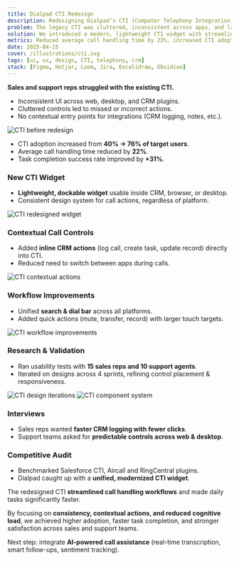 ```yaml
---
title: Dialpad CTI Redesign
description: Redesigning Dialpad’s CTI (Computer Telephony Integration) experience to improve usability, reduce workflow friction, and make calling tools more intuitive for sales and support teams.
problem: The legacy CTI was cluttered, inconsistent across apps, and lacked contextual actions, slowing down call handling and reducing adoption by sales/support teams.
solution: We introduced a modern, lightweight CTI widget with streamlined call controls, contextual CRM actions, and a scalable component system.
metrics: Reduced average call handling time by 22%, increased CTI adoption from 40% → 76% of target users, and improved task completion success rate by +31% in usability tests.
date: 2025-04-15
cover: /illustrations/cti.svg
tags: [ui, ux, design, CTI, telephony, crm]
stack: [Figma, Hotjar, Loom, Jira, Excalidraw, Obsidian]
---
```


<SectionHeader title="" highlight="Problem" subtitle="">

</SectionHeader>

<div class="flex flex-col">

**Sales and support reps struggled with the existing CTI.**  

* Inconsistent UI across web, desktop, and CRM plugins.  
* Cluttered controls led to missed or incorrect actions.  
* No contextual entry points for integrations (CRM logging, notes, etc.).  

<img src="/case-studies/dialpad-cti/cti-before.png" alt="CTI before redesign" />

</div>

<SectionHeader title="" highlight="Results" subtitle="">

</SectionHeader>

<div class="flex flex-col gap-4">

* CTI adoption increased from **40% → 76% of target users**.  
* Average call handling time reduced by **22%**.  
* Task completion success rate improved by **+31%**.  

### New CTI Widget
* **Lightweight, dockable widget** usable inside CRM, browser, or desktop.  
* Consistent design system for call actions, regardless of platform.  

<img src="/case-studies/dialpad-cti/cti-incoming-call.png" alt="CTI redesigned widget" class="mb-6"/>

### Contextual Call Controls
* Added **inline CRM actions** (log call, create task, update record) directly into CTI.  
* Reduced need to switch between apps during calls.  

<img src="/case-studies/dialpad-cti/cti-log-call.png" alt="CTI contextual actions" class="mb-6"/>

### Workflow Improvements
* Unified **search & dial bar** across all platforms.  
* Added quick actions (mute, transfer, record) with larger touch targets.  

<img src="/case-studies/dialpad-cti/cti-numpad.png" alt="CTI workflow improvements" class="mb-6"/>

### Research & Validation
* Ran usability tests with **15 sales reps and 10 support agents**.  
* Iterated on designs across 4 sprints, refining control placement & responsiveness.  

</div>

<SectionHeader title="" highlight="Process" subtitle="">

</SectionHeader>

<div class="flex flex-col gap-4">

<img src="/case-studies/dialpad-cti/cti-ideation-1.png" alt="CTI design iterations" class="mb-4"/>

<img src="/case-studies/dialpad-cti/cti-ideation-2.png" alt="CTI component system" class="mb-4"/>  

### Interviews
* Sales reps wanted **faster CRM logging with fewer clicks**.  
* Support teams asked for **predictable controls across web & desktop**.  

### Competitive Audit
* Benchmarked Salesforce CTI, Aircall and RingCentral plugins.  
* Dialpad caught up with a **unified, modernized CTI widget**.  

</div>

<SectionHeader title="" highlight="Conclusion" subtitle="">

</SectionHeader>

<div class="flex flex-col gap-4 mb-4">

The redesigned CTI **streamlined call handling workflows** and made daily tasks significantly faster.  

By focusing on **consistency, contextual actions, and reduced cognitive load**, we achieved higher adoption, faster task completion, and stronger satisfaction across sales and support teams.  

Next step: integrate **AI-powered call assistance** (real-time transcription, smart follow-ups, sentiment tracking).  

</div>

<SectionHeader title="" highlight="" subtitle="Thank you ❤"> 

</SectionHeader>
